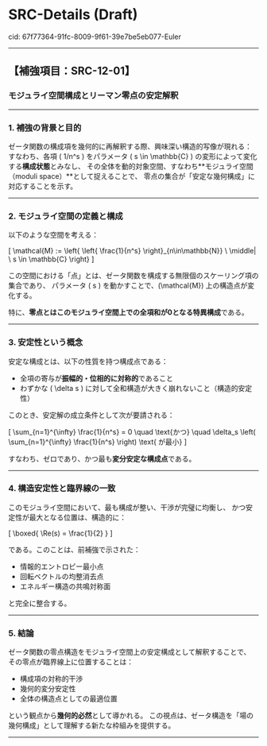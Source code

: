 # SRC-Details (Draft)

cid: 67f77364-91fc-8009-9f61-39e7be5eb077-Euler

---

## 【補強項目：SRC-12-01】

### モジュライ空間構成とリーマン零点の安定解釈

---

### 1. 補強の背景と目的

ゼータ関数の構成項を幾何的に再解釈する際、興味深い構造的写像が現れる：
すなわち、各項 \( 1/n^s \) をパラメータ \( s \in \mathbb{C} \) の変形によって変化する**構成状態**とみなし、
その全体を動的対象空間、すなわち**モジュライ空間（moduli space）**として捉えることで、
零点の集合が「安定な幾何構成」に対応することを示す。

---

### 2. モジュライ空間の定義と構成

以下のような空間を考える：

\[
\mathcal{M} := \left\{ \left\{ \frac{1}{n^s} \right\}_{n\in\mathbb{N}} \ \middle| \ s \in \mathbb{C} \right\}
\]

この空間における「点」とは、ゼータ関数を構成する無限個のスケーリング項の集合であり、
パラメータ \( s \) を動かすことで、\(\mathcal{M}\) 上の構造点が変化する。

特に、**零点とはこのモジュライ空間上での全項和が0となる特異構成**である。

---

### 3. 安定性という概念

安定な構成とは、以下の性質を持つ構成点である：

- 全項の寄与が**振幅的・位相的に対称的**であること
- わずかな \( \delta s \) に対して全和構造が大きく崩れないこと（構造的安定性）

このとき、安定解の成立条件として次が要請される：

\[
\sum_{n=1}^{\infty} \frac{1}{n^s} = 0
\quad \text{かつ} \quad
\delta_s \left( \sum_{n=1}^{\infty} \frac{1}{n^s} \right) \text{ が最小}
\]

すなわち、ゼロであり、かつ最も**変分安定な構成点**である。

---

### 4. 構造安定性と臨界線の一致

このモジュライ空間において、最も構成が整い、干渉が完璧に均衡し、
かつ安定性が最大となる位置は、構造的に：

\[
\boxed{ \Re(s) = \frac{1}{2} }
\]

である。このことは、前補強で示された：

- 情報的エントロピー最小点
- 回転ベクトルの均整消去点
- エネルギー構造の共鳴対称面

と完全に整合する。

---

### 5. 結論

ゼータ関数の零点構造をモジュライ空間上の安定構成として解釈することで、
その零点が臨界線上に位置することは：

- 構成項の対称的干渉
- 幾何的変分安定性
- 全体の構造点としての最適位置

という観点から**幾何的必然**として導かれる。
この視点は、ゼータ構造を「場の幾何構成」として理解する新たな枠組みを提供する。

---
